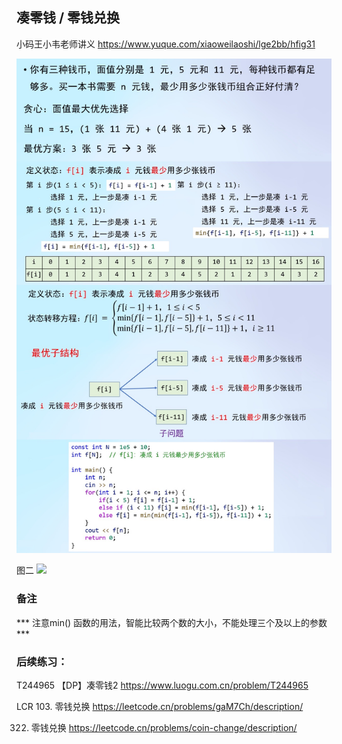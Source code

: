 ## 凑零钱 / 零钱兑换

小码王小韦老师讲义
https://www.yuque.com/xiaoweilaoshi/lge2bb/hfig31

![image text](凑零钱.jpeg)

图二
![](https://pic.imgdb.cn/item/651ad78ec458853aef1a29db.png)
### 备注
*** 注意min() 函数的用法，智能比较两个数的大小，不能处理三个及以上的参数 ***

### 后续练习：

T244965 【DP】凑零钱2
https://www.luogu.com.cn/problem/T244965

LCR 103. 零钱兑换
https://leetcode.cn/problems/gaM7Ch/description/

322. 零钱兑换
https://leetcode.cn/problems/coin-change/description/

